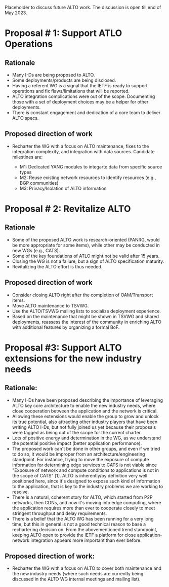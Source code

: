 Placeholder to discuss future ALTO work. The discussion is open till end of May 2023.


# Proposal # 1: Support ATLO Operations

## Rationale

*	Many I-Ds are being proposed to ALTO.
*	Some deployments/products are being disclosed.
*	Having a referent WG is a signal that the IETF is ready to support operations and fix flaws/limitations that will be reported.
*	ALTO integration complications were out of the scope. Documenting those with a set of deployment choices may be a helper for other deployments.
*	There is constant engagement and dedication of a core team to deliver ALTO specs.

## Proposed direction of work

*	Recharter the WG with a focus on ALTO maintenance, fixes to the integration complexity, and integration with data sources. Candidate milestines are:

    -	M1: Dedicated YANG modules to integarte data from specific source types
    -	M2: Reuse existing network resources to identify resources (e.g., BGP communities)
    -	M3: Privacy/Isolation of ALTO information

# Proposal # 2: Revitalize ALTO

## Rationale

*	Some of the proposed ALTO work is research-oriented (PANRG, would be more appropriate for some items), while other may be conducted in new WGs (e.g., CATS).
*	Some of the key foundations of ATLO might not be valid after 15 years.
*	Closing the WG is not a failure, but a sign of ALTO specification maturity.
*	Revitalizing the ALTO effort is thus needed.

## Proposed direction of work

*	Consider closing ALTO right after the completion of OAM/Transport items.
*	Move ALTO maintenance to TSVWG.
*	Use the ALTO/TSVWG mailing lists to socialize deployment experience.
*	Based on the maintenance that might be shown in TSVWG and shared deployments, reassess the interest of the community in enriching ALTO with additional features by organizing a formal BoF.

# Proposal #3: Support ALTO extensions for the new industry needs

## Rationale:

*	Many I-Ds have been proposed describing the importance of leveraging ALTO key core architecture to enable the new industry needs, where close cooperation between the application and the network is critical.
*	Allowing these extensions would enable the group to grow and unlock its true potential, also attracting other industry players that have been writing ALTO I-Ds, but not fully joined us yet because their proposals were tagged as being out of the scope for the current charter.
*	Lots of positive energy and determination in the WG, as we understand the potential positive impact (better application performance).
*	The proposed work can't be done in other groups, and even if we tried to do so, it would be improper from an architecture/engineering standpoint. For instance, trying to move the exposure of compute information for determining edge services to CATS is not viable since "Exposure of network and compute conditions to applications is not in the scope of CATS" [1]. ALTO is inherently/by definition very well positioned here, since it's designed to expose such kind of information to the application, that is key to the industry problems we are working to resolve.  
*	There is a natural, coherent story for ALTO, which started from P2P networks, then CDNs, and now it's moving into edge computing, where the application requires more than ever to cooperate closely to meet stringent throughput and delay requirements. 
*	There is a belief that the ALTO WG has been running for a very long time, but this in general is not a good technical reason to base a rechartering decision on. From the abovementioned trend standpoint, keeping ALTO open to provide the IETF a platform for close application-network integration appears more important than ever before.

## Proposed direction of work:

*	Recharter the WG with a focus on ALTO to cover both maintenance and the new industry needs (where such needs are currently being discussed in the ALTO WG internal meetings and mailing list).

